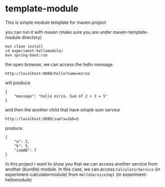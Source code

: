 # template-module

This is simple module template for maven project

you can run it with maven (make sure you are under maven-template-module directory)

	mvn clean install
	cd experiment-hellomodule/
	mvn spring-boot:run

the open browser, we can access the hello message

	http://localhost:8080/hello?name=mirza

will produce

	{
		"message": "hello mirza. Sum of 2 + 3 = 5"
	}

and then the another child that have simple sum service

	http://localhost:8080/sum?a=2&b=5

produce

	{
		"a": 2,
		"b": 5,
		"sumAB": 7
	}

In this project i want to show you that we can access another service from another (bundle) module. 
In this case, we can access `CalculatorService` (in experiment-calculatormodule) from `HelloServiceImpl` (in experiment-hellomodule)
